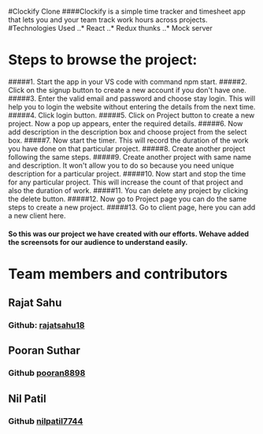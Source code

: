 #Clockify Clone
####Clockify is a simple time tracker and timesheet app that lets you and your team track work hours across projects.
#Technologies Used
..* React
..* Redux thunks
..* Mock server
# Steps to browse the project:
#####1.  Start the app in your VS code with command npm start.
#####2.  Click on the signup button to create a new account if you don't have one.
#####3.  Enter the valid email and password and choose stay login. This will help you to login the website without entering the details from the next time.
#####4.  Click login button.
#####5.  Click on Project button to create a new project. Now a pop up appears, enter the required details.
#####6.  Now add description in the description box and choose project from the select box.
#####7.  Now start the timer. This will record the duration of the work you have done on that particular project.
#####8.  Create another project following the same steps.
#####9.  Create another project with same name and description. It won't allow you to do so because you need unique description for a particular project.
#####10. Now start and stop the time for any particular project. This will increase the count of that project and also the duration of work.
#####11. You can delete any project by clicking the delete button.
#####12. Now go to Project page you can do the same steps to create a new project.
#####13. Go to client page, here you can add a new client here.

#### So this was our project we have created with our efforts. Wehave added the screensots for our audience to understand easily.

# Team members and contributors
## Rajat Sahu 
### Github: [rajatsahu18](https://github.com/rajatsahu18)
## Pooran Suthar
### Github [pooran8898](https://github.com/Pooran8898)
## Nil Patil
### Github [nilpatil7744](https://github.com/nilpatil7744)
